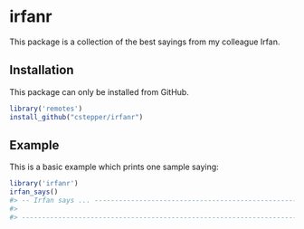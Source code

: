 
<!-- README.md is generated from README.Rmd. Please edit that file -->

# irfanr

This package is a collection of the best sayings from my colleague
Irfan.

## Installation

This package can only be installed from GitHub.

``` r
library('remotes')
install_github("cstepper/irfanr")
```

## Example

This is a basic example which prints one sample saying:

``` r
library('irfanr')
irfan_says()
#> -- Irfan says ... --------------------------------------------------------------------------------------------------------------------------------
#>                                                                                                                  <U+0001F648>  Devil is always in details.   
#> --------------------------------------------------------------------------------------------------------------------------------------------------
```
